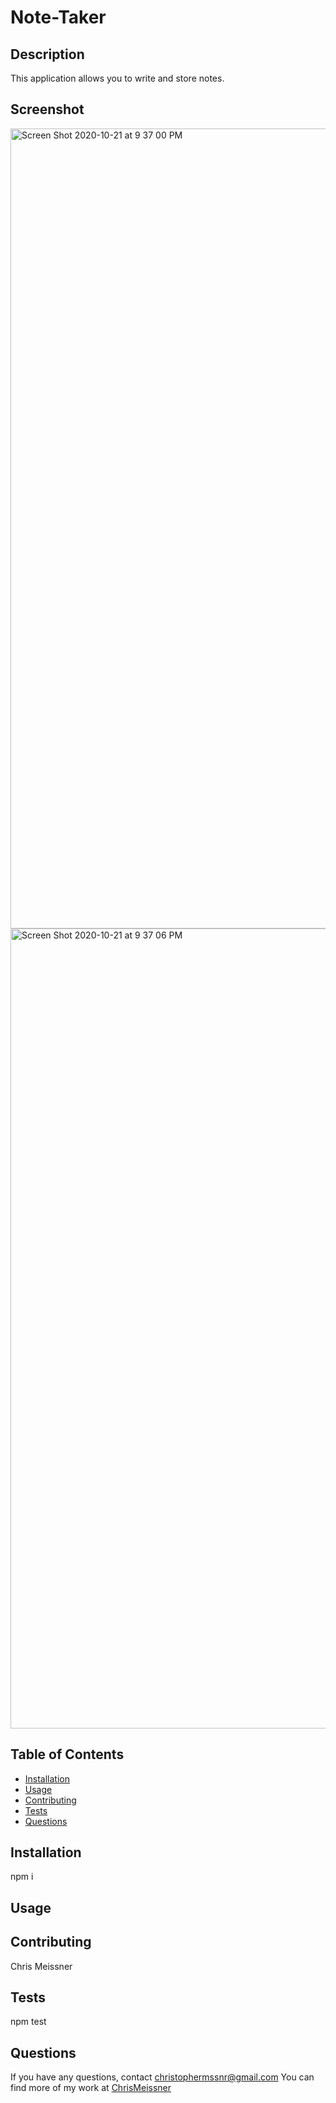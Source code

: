 # Note-Taker

## Description
This application allows you to write and store notes.

## Screenshot
<img width="1280" alt="Screen Shot 2020-10-21 at 9 37 00 PM" src="https://user-images.githubusercontent.com/69017427/96825307-a3b63d00-13e5-11eb-86a5-93ea5a1871dc.png">
<img width="1280" alt="Screen Shot 2020-10-21 at 9 37 06 PM" src="https://user-images.githubusercontent.com/69017427/96825338-b761a380-13e5-11eb-8d45-140c496136ee.png">

## Table of Contents
* [Installation](#installation)
* [Usage](#usage)
* [Contributing](#contributing)
* [Tests](#tests)
* [Questions](#questions)

## Installation
npm i

## Usage


## Contributing
Chris Meissner

## Tests
npm test

## Questions
If you have any questions, contact christophermssnr@gmail.com
You can find more of my work at [ChrisMeissner](https://github.com/ChrisMeissner)

